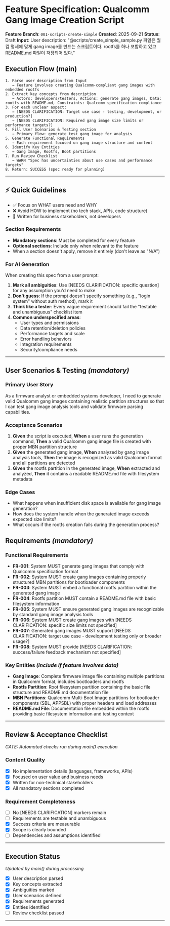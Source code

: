# Feature Specification: Qualcomm Gang Image Creation Script

**Feature Branch**: `001-scripts-create-simple`
**Created**: 2025-09-21
**Status**: Draft
**Input**: User description: "@scripts/create_simple_sample.py 파일은 퀄컴 명세에 맞게 gang image를 만드는 스크립트이다. rootfs를 하나 포함하고 있고 README.md 파일이 저장되어 있다."

## Execution Flow (main)
```
1. Parse user description from Input
   → Feature involves creating Qualcomm-compliant gang images with embedded rootfs
2. Extract key concepts from description
   → Actors: developers/testers, Actions: generate gang images, Data: rootfs with README.md, Constraints: Qualcomm specification compliance
3. For each unclear aspect:
   → [NEEDS CLARIFICATION: Target use case - testing, development, or production?]
   → [NEEDS CLARIFICATION: Required gang image size limits or performance targets?]
4. Fill User Scenarios & Testing section
   → Primary flow: generate test gang image for analysis
5. Generate Functional Requirements
   → Each requirement focused on gang image structure and content
6. Identify Key Entities
   → Gang Image, Rootfs, Boot partitions
7. Run Review Checklist
   → WARN "Spec has uncertainties about use cases and performance targets"
8. Return: SUCCESS (spec ready for planning)
```

---

## ⚡ Quick Guidelines
- ✅ Focus on WHAT users need and WHY
- ❌ Avoid HOW to implement (no tech stack, APIs, code structure)
- 👥 Written for business stakeholders, not developers

### Section Requirements
- **Mandatory sections**: Must be completed for every feature
- **Optional sections**: Include only when relevant to the feature
- When a section doesn't apply, remove it entirely (don't leave as "N/A")

### For AI Generation
When creating this spec from a user prompt:
1. **Mark all ambiguities**: Use [NEEDS CLARIFICATION: specific question] for any assumption you'd need to make
2. **Don't guess**: If the prompt doesn't specify something (e.g., "login system" without auth method), mark it
3. **Think like a tester**: Every vague requirement should fail the "testable and unambiguous" checklist item
4. **Common underspecified areas**:
   - User types and permissions
   - Data retention/deletion policies
   - Performance targets and scale
   - Error handling behaviors
   - Integration requirements
   - Security/compliance needs

---

## User Scenarios & Testing *(mandatory)*

### Primary User Story
As a firmware analyst or embedded systems developer, I need to generate valid Qualcomm gang images containing realistic partition structures so that I can test gang image analysis tools and validate firmware parsing capabilities.

### Acceptance Scenarios
1. **Given** the script is executed, **When** a user runs the generation command, **Then** a valid Qualcomm gang image file is created with proper MBN partition structure
2. **Given** the generated gang image, **When** analyzed by gang image analysis tools, **Then** the image is recognized as valid Qualcomm format and all partitions are detected
3. **Given** the rootfs partition in the generated image, **When** extracted and analyzed, **Then** it contains a readable README.md file with filesystem metadata

### Edge Cases
- What happens when insufficient disk space is available for gang image generation?
- How does the system handle when the generated image exceeds expected size limits?
- What occurs if the rootfs creation fails during the generation process?

## Requirements *(mandatory)*

### Functional Requirements
- **FR-001**: System MUST generate gang images that comply with Qualcomm specification format
- **FR-002**: System MUST create gang images containing properly structured MBN partitions for bootloader components
- **FR-003**: System MUST embed a functional rootfs partition within the generated gang image
- **FR-004**: Rootfs partition MUST contain a README.md file with basic filesystem information
- **FR-005**: System MUST ensure generated gang images are recognizable by standard gang image analysis tools
- **FR-006**: System MUST create gang images with [NEEDS CLARIFICATION: specific size limits not specified]
- **FR-007**: Generated gang images MUST support [NEEDS CLARIFICATION: target use case - development testing only or broader usage?]
- **FR-008**: System MUST provide [NEEDS CLARIFICATION: success/failure feedback mechanism not specified]

### Key Entities *(include if feature involves data)*
- **Gang Image**: Complete firmware image file containing multiple partitions in Qualcomm format, includes bootloaders and rootfs
- **Rootfs Partition**: Root filesystem partition containing the basic file structure and README.md documentation file
- **MBN Partitions**: Qualcomm Multi-Boot Image partitions for bootloader components (SBL, APPSBL) with proper headers and load addresses
- **README.md File**: Documentation file embedded within the rootfs providing basic filesystem information and testing context

---

## Review & Acceptance Checklist
*GATE: Automated checks run during main() execution*

### Content Quality
- [x] No implementation details (languages, frameworks, APIs)
- [x] Focused on user value and business needs
- [x] Written for non-technical stakeholders
- [x] All mandatory sections completed

### Requirement Completeness
- [ ] No [NEEDS CLARIFICATION] markers remain
- [ ] Requirements are testable and unambiguous
- [x] Success criteria are measurable
- [x] Scope is clearly bounded
- [ ] Dependencies and assumptions identified

---

## Execution Status
*Updated by main() during processing*

- [x] User description parsed
- [x] Key concepts extracted
- [x] Ambiguities marked
- [x] User scenarios defined
- [x] Requirements generated
- [x] Entities identified
- [ ] Review checklist passed

---
